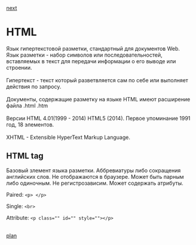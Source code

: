 <a href="02.md">next</a>

<h1>HTML</h1>
<div>
Язык гипертекстовой разметки, стандартный для документов Web.
<br/>
Язык разметки - набор символов или последовательностей, вставляемых в текст для передачи информации о его выводе или строении.
<br/>
<br/>
Гипертекст - текст который разветвляется сам по себе или выполняет действия по запросу.
<br/>
<br/>
Документы, содержащие разметку на языке HTML имеют расширение файла .html .htm
<br/>
<br/>
Версии HTML 4.01(1999 - 2014) HTML5 (2014). Первое упоминание 1991 год, 18 элементов.
<br/>
<br/>
XHTML - Extensible HyperText Markup Language.
</div>

<h2>HTML tag</h2>
<div>
Базовый злемент языка разметки. Аббревиатуры либо сокращения английских слов. 
Не отображаются в браузере. Может быть парным либо одиночным. 
Не регистрозависим. Может содержать атрибуты.
</div>

Paired: ```<p> </p>```

Single: ```<br>```

Attribute: ```<p class="" id="" style=""></p>```

<br/>
<a href="00.md">plan</a>
